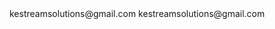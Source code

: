 <? xml version="1.0" ?>
<rss version="2.0">
<channel>
<title>KE Stream</title>
<description></description>
<link>kestreamsolutions@gmail.com</link>
<item>
<title>New Update 2/23/2017. Please close the Media Center properly and click on "updater". Tip of the Day: Be sure to let the databases update upon opening KE Media Center. Also, wait for thumbnails to load under "Movies" and "TV Show" setions. When clicking on a submenu be sure to wait a few seconds to load as it is fetching the source.</title>
<description></description>
<link>kestreamsolutions@gmail.com</link>
</channel>
</rss>
